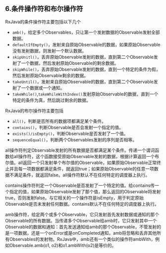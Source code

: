 ## 6.条件操作符和布尔操作符

RxJava的条件操作符主要包括以下几个

+ ``amb()``，给定多个Observables，只让第一个发射数据的Observable发射全部数据。
+ ``defaultIfEmpty()``，发射来自原始Observable的数据，如果原始Observable没有发射数据，则发射一个默认数据。
+ ``skipUnitl()``，丢弃原始Observable发射的数据，直到第二个Observable发射了一个数据，然后发射原始Observable的剩余数据。
+ ``skipWhile()``，丢弃原始Observable发射的数据，直到一个特定的条件为假，然后发射原始Observable剩余的数据。
+ ``takeUntil()``，发射来自原始Observable的数据，直到第二个Observable发射了一个数据或一个通知。
+ ``takeWhile()``,``takeWhileWithIndex()``发射原始Observable的数据，直到一个特定的条件为真，然后跳过剩余的数据。

RxJava的布尔操作符主要包括

+ ``all()``，判断是否所有的数据项都满足某个条件。
+ ``contains()``，判断Observable是否会发射一个指定的值。
+ ``exists()/isEmpty()``，判断Observable是否发射了一个值。
+ ``sequenceEqual()``，判断两个Observables发射的序列是否相等。

all操作符判定Observable发射的所有数据是否都满足某个条件。传递一个谓词函数给all操作符，这个函数接受原始Observable发射的数据，根据计算返回一个布尔值。all返回一个只发射单个布尔值的Observable，如果原始Observable正常终止并且每一项数据都满足条件，就返回true；如果原始Observable的任意一项数据不满足条件，就返回false。all操作符默认不在任何特定的调度器上执行。

contains操作符判定一个Observable是否发射了一个特定的值。给contains传一个指定的值，如果原始Observable发射了那个值，那么返回的Observable将发射true，否则发射false。与它相关的一个操作符是isEmpty，用于判定原始Observable是否未发射任何数据。contains默认不在任何特定的调度器上执行。

amb操作符，给定两个或多个Observable，它只发射首先发射数据或通知的那个Observable的所有数据。当传递多个Observable给amb时，它只发射其中一个Observable的数据和通知：首先发送通知给amb的那个Observable，不管发射的是一项数据，还是一个onError或是onCompleted通知，amb将忽略和丢弃其他所有Observables的发射物。RxJava中，amb还有一个类似的操作符ambWith，例如Observable.amb(o1, o2)和o1.ambWith(o2)是等价的。
